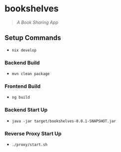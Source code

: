 # bookshelves

> _A Book Sharing App_

## Setup Commands

- `nix develop`

### Backend Build

- `mvn clean package`

### Frontend Build

- `ng build`

### Backend Start Up

- `java -jar target/bookshelves-0.0.1-SNAPSHOT.jar`

### Reverse Proxy Start Up

- `./proxy/start.sh`
